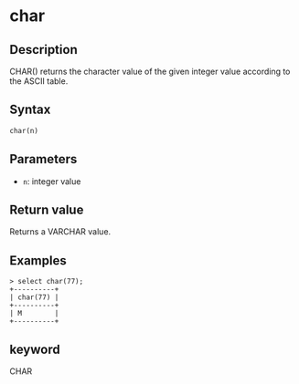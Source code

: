 # char 

## Description

CHAR() returns the character value of the given integer value according to the ASCII table.

## Syntax

```Haskell
char(n)
```

## Parameters

- `n`: integer value

## Return value

Returns a VARCHAR value.

## Examples

```Plain Text
> select char(77);
+----------+
| char(77) |
+----------+
| M        |
+----------+
```

## keyword

CHAR
